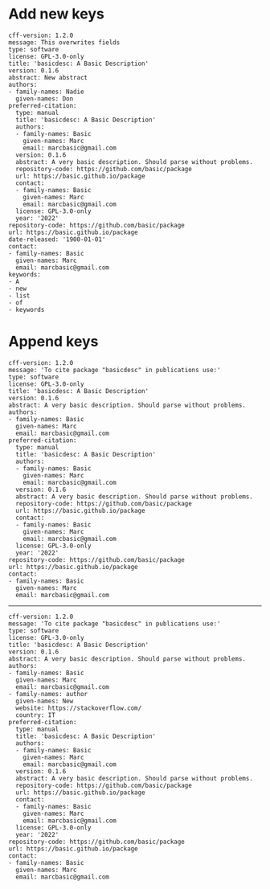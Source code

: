 # Add new keys

    cff-version: 1.2.0
    message: This overwrites fields
    type: software
    license: GPL-3.0-only
    title: 'basicdesc: A Basic Description'
    version: 0.1.6
    abstract: New abstract
    authors:
    - family-names: Nadie
      given-names: Don
    preferred-citation:
      type: manual
      title: 'basicdesc: A Basic Description'
      authors:
      - family-names: Basic
        given-names: Marc
        email: marcbasic@gmail.com
      version: 0.1.6
      abstract: A very basic description. Should parse without problems.
      repository-code: https://github.com/basic/package
      url: https://basic.github.io/package
      contact:
      - family-names: Basic
        given-names: Marc
        email: marcbasic@gmail.com
      license: GPL-3.0-only
      year: '2022'
    repository-code: https://github.com/basic/package
    url: https://basic.github.io/package
    date-released: '1900-01-01'
    contact:
    - family-names: Basic
      given-names: Marc
      email: marcbasic@gmail.com
    keywords:
    - A
    - new
    - list
    - of
    - keywords

# Append keys

    cff-version: 1.2.0
    message: 'To cite package "basicdesc" in publications use:'
    type: software
    license: GPL-3.0-only
    title: 'basicdesc: A Basic Description'
    version: 0.1.6
    abstract: A very basic description. Should parse without problems.
    authors:
    - family-names: Basic
      given-names: Marc
      email: marcbasic@gmail.com
    preferred-citation:
      type: manual
      title: 'basicdesc: A Basic Description'
      authors:
      - family-names: Basic
        given-names: Marc
        email: marcbasic@gmail.com
      version: 0.1.6
      abstract: A very basic description. Should parse without problems.
      repository-code: https://github.com/basic/package
      url: https://basic.github.io/package
      contact:
      - family-names: Basic
        given-names: Marc
        email: marcbasic@gmail.com
      license: GPL-3.0-only
      year: '2022'
    repository-code: https://github.com/basic/package
    url: https://basic.github.io/package
    contact:
    - family-names: Basic
      given-names: Marc
      email: marcbasic@gmail.com

---

    cff-version: 1.2.0
    message: 'To cite package "basicdesc" in publications use:'
    type: software
    license: GPL-3.0-only
    title: 'basicdesc: A Basic Description'
    version: 0.1.6
    abstract: A very basic description. Should parse without problems.
    authors:
    - family-names: Basic
      given-names: Marc
      email: marcbasic@gmail.com
    - family-names: author
      given-names: New
      website: https://stackoverflow.com/
      country: IT
    preferred-citation:
      type: manual
      title: 'basicdesc: A Basic Description'
      authors:
      - family-names: Basic
        given-names: Marc
        email: marcbasic@gmail.com
      version: 0.1.6
      abstract: A very basic description. Should parse without problems.
      repository-code: https://github.com/basic/package
      url: https://basic.github.io/package
      contact:
      - family-names: Basic
        given-names: Marc
        email: marcbasic@gmail.com
      license: GPL-3.0-only
      year: '2022'
    repository-code: https://github.com/basic/package
    url: https://basic.github.io/package
    contact:
    - family-names: Basic
      given-names: Marc
      email: marcbasic@gmail.com

